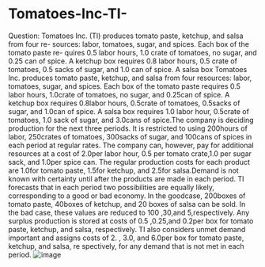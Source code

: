 # Tomatoes-Inc-TI-
Question: Tomatoes Inc. (TI) ﻿produces tomato paste, ketchup, and salsa from four re- ﻿sources: labor, tomatoes, sugar, and spices. Each box of the tomato paste re- ﻿quires 0.5 ﻿labor hours, 1.0 ﻿crate of tomatoes, no sugar, and 0.25 ﻿can of spice. A ketchup box requires 0.8 ﻿labor hours, 0.5 ﻿crate of tomatoes, 0.5 ﻿sacks of sugar, and 1.0 ﻿can of spice. A salsa box
Tomatoes Inc. ﻿produces tomato paste, ketchup, and salsa from four re﻿sources: labor, tomatoes, sugar, and spices. Each box of the tomato paste requires 0.5 ﻿labor hours, 1.0﻿crate of tomatoes, no sugar, and 0.25﻿can of spice. A ketchup box requires 0.8labor hours, 0.5﻿crate of tomatoes, 0.5sacks of sugar, and 1.0﻿can of spice. A salsa box requires 1.0 ﻿labor hour, 0.5﻿crate of tomatoes, 1.0 ﻿sack of sugar, and 3.0﻿cans of spice.The company is deciding production for the next three periods. It is restricted to using 200﻿hours of labor, 250﻿crates of tomatoes, 300sacks of sugar, and 100cans of spices in each period at regular rates. The company can, however, pay for additional resources at a cost of 2.0﻿per labor hour, 0.5 ﻿per tomato crate,1.0 ﻿per sugar sack, and 1.0﻿per spice can. The regular production costs for each product are 1.0for tomato paste, 1.5for ketchup, and 2.5for salsa.Demand is not known with certainty until after the products are made in each period. TI forecasts that in each period two possibilities are equally likely, cor﻿responding to a good or bad economy. In the goodcase, 200﻿boxes of tomato paste, 40﻿boxes of ketchup, and 20 ﻿boxes of salsa can be sold. In the bad case, these values are reduced to 100 ,30,and 5,respectively. Any surplus production is stored at costs of 0.5 ,0.25,and 0.2per box for tomato paste, ketchup, and salsa, respectively. TI also considers unmet demand important and assigns costs of 2. , 3.0, ﻿and 6.0﻿per box for tomato paste, ketchup, and salsa, re spectively, for any demand that is not met in each period.
![image](https://github.com/user-attachments/assets/12be279d-9a19-4863-8456-78d29d440c14)

